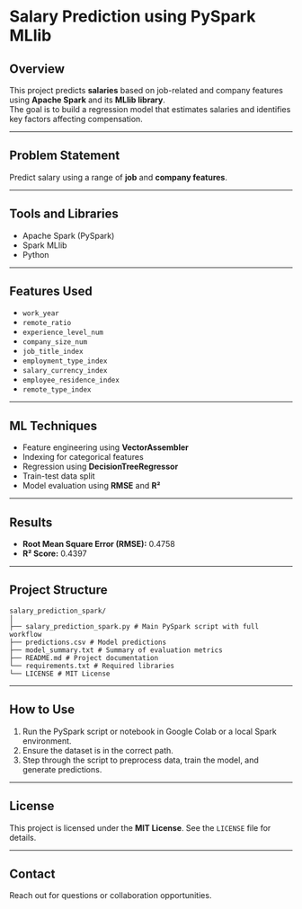 # Salary Prediction using PySpark MLlib

## Overview
This project predicts **salaries** based on job-related and company features using **Apache Spark** and its **MLlib library**.  
The goal is to build a regression model that estimates salaries and identifies key factors affecting compensation.

---

## Problem Statement
Predict salary using a range of **job** and **company features**.

---

## Tools and Libraries
- Apache Spark (PySpark)  
- Spark MLlib  
- Python  

---

## Features Used
- `work_year`  
- `remote_ratio`  
- `experience_level_num`  
- `company_size_num`  
- `job_title_index`  
- `employment_type_index`  
- `salary_currency_index`  
- `employee_residence_index`  
- `remote_type_index`  

---

## ML Techniques
- Feature engineering using **VectorAssembler**  
- Indexing for categorical features  
- Regression using **DecisionTreeRegressor**  
- Train-test data split  
- Model evaluation using **RMSE** and **R²**  

---

## Results
- **Root Mean Square Error (RMSE):** 0.4758  
- **R² Score:** 0.4397  

---

## Project Structure
````
salary_prediction_spark/
│
├── salary_prediction_spark.py # Main PySpark script with full workflow
├── predictions.csv # Model predictions
├── model_summary.txt # Summary of evaluation metrics
├── README.md # Project documentation
└── requirements.txt # Required libraries
└── LICENSE # MIT License
````

---

## How to Use
1. Run the PySpark script or notebook in Google Colab or a local Spark environment.  
2. Ensure the dataset is in the correct path.  
3. Step through the script to preprocess data, train the model, and generate predictions.  

---

## License
This project is licensed under the **MIT License**. See the `LICENSE` file for details.

---

## Contact
Reach out for questions or collaboration opportunities.
